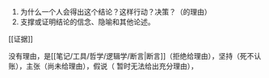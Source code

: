 1. 为什么一个人会得出这个结论？这样行动？决策？（的理由）
2. 支撑或证明结论的信念、隐喻和其他论述。

[[证据]] 

没有理由，是[[笔记/工具/哲学/逻辑学/断言|断言]]（拒绝给理由），坚持（死不认账），主张（尚未给理由），假说（ 暂时无法给出充分理由），